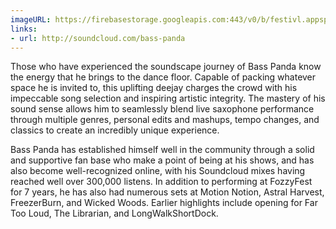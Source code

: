 ```yaml
---
imageURL: https://firebasestorage.googleapis.com:443/v0/b/festivl.appspot.com/o/userContent%2F2F9CF38A-E54C-4A7D-84D0-719F23586602.png?alt=media&token=9e021ef2-9c04-4a17-83b1-afec6768de85
links:
- url: http://soundcloud.com/bass-panda
---
```

​​Those who have experienced the soundscape journey of Bass Panda know the energy that he brings to the dance floor. Capable of packing whatever space he is invited to, this uplifting deejay charges the crowd with his impeccable song selection and inspiring artistic integrity. The mastery of his sound sense allows him to seamlessly blend live saxophone performance through multiple genres, personal edits and mashups, tempo changes, and classics to create an incredibly unique experience.

Bass Panda has established himself well in the community through a solid and supportive fan base who make a point of being at his shows, and has also become well-recognized online, with his Soundcloud mixes having reached well over 300,000 listens. In addition to performing at FozzyFest for 7 years, he has also had numerous sets at Motion Notion, Astral Harvest, FreezerBurn, and Wicked Woods. Earlier highlights include opening for Far Too Loud, The Librarian, and LongWalkShortDock.
